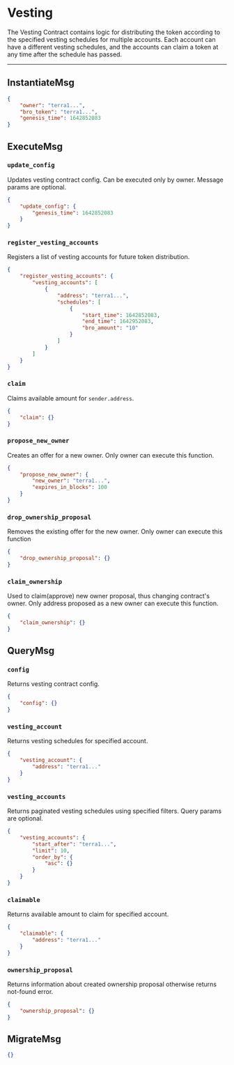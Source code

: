 # Vesting

The Vesting Contract contains logic for distributing the token according to the specified vesting schedules for multiple accounts.
Each account can have a different vesting schedules, and the accounts can claim a token at any time after the schedule has passed.

---

## InstantiateMsg

```json
{
    "owner": "terra1...",
    "bro_token": "terra1...",
    "genesis_time": 1642852083
}
```

## ExecuteMsg

### `update_config`

Updates vesting contract config. Can be executed only by owner.
Message params are optional.

```json
{
    "update_config": {
        "genesis_time": 1642852083
    }
}
```

### `register_vesting_accounts`

Registers a list of vesting accounts for future token distribution.

```json
{
    "register_vesting_accounts": {
        "vesting_accounts": [
            {
                "address": "terra1...",
                "schedules": [
                    {
                        "start_time": 1642852083,
                        "end_time": 1642952083,
                        "bro_amount": "10"
                    }
                ]
            }
        ]
    }
}
```

### `claim`

Claims available amount for `sender.address`.

```json
{
    "claim": {}
}
```

### `propose_new_owner`

Creates an offer for a new owner. Only owner can execute this function.

```json
{
    "propose_new_owner": {
        "new_owner": "terra1...",
        "expires_in_blocks": 100
    }
}
```

### `drop_ownership_proposal`

Removes the existing offer for the new owner. Only owner can execute this function

```json
{
    "drop_ownership_proposal": {}
}
```

### `claim_ownership`

Used to claim(approve) new owner proposal, thus changing contract's owner.
Only address proposed as a new owner can execute this function.

```json
{
    "claim_ownership": {}
}
```

## QueryMsg

### `config`

Returns vesting contract config.

```json
{
    "config": {}
}
```

### `vesting_account`

Returns vesting schedules for specified account.

```json
{
    "vesting_account": {
        "address": "terra1..."
    }
}
```

### `vesting_accounts`

Returns paginated vesting schedules using specified filters. 
Query params are optional.

```json
{
    "vesting_accounts": {
        "start_after": "terra1...",
        "limit": 10,
        "order_by": {
            "asc": {}
        }
    }
}
```

### `claimable`

Returns available amount to claim for specified account.

```json
{
    "claimable": {
        "address": "terra1..."
    }
}
```

### `ownership_proposal`

Returns information about created ownership proposal otherwise returns not-found error.

```json
{
    "ownership_proposal": {}
}
```

## MigrateMsg

```json
{}
```
